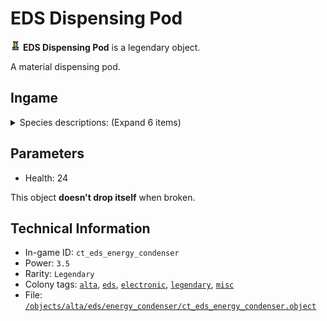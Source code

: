 # EDS Dispensing Pod

<img src="https://raw.githubusercontent.com/Ceterai/Enternia/main/objects/alta/eds/energy_condenser/icon.png" alt="EDS Dispensing Pod icon" loading="lazy" height=16px width="auto" /> **EDS Dispensing Pod** is a legendary object.

A material dispensing pod.

## Ingame

<details><summary>Species descriptions: (Expand 6 items)</summary>

- Apex: This pod dispenses materials for crafting.
- Avian: Free crafting materials. Nice.
- Floran: Machine ssspit crafting items at Floran.
- Glitch: Wonder. A machine that gives materials for free!
- Human: This is like a gashapon machine, but useful!
- Hylotl: A pod that supplies basic materials.

</details>

## Parameters

- Health: 24

This object **doesn't drop itself** when broken.

## Technical Information

- In-game ID: `ct_eds_energy_condenser`
- Power: `3.5`
- Rarity: `Legendary`
- Colony tags: [`alta`](https://ceterai.github.io/MyEnternia/Wiki/Tags/Alta), [`eds`](https://ceterai.github.io/MyEnternia/Wiki/Tags/Eds), [`electronic`](https://ceterai.github.io/MyEnternia/Wiki/Tags/Electronic), [`legendary`](https://ceterai.github.io/MyEnternia/Wiki/Tags/Legendary), [`misc`](https://ceterai.github.io/MyEnternia/Wiki/Tags/Misc)
- File: [`/objects/alta/eds/energy_condenser/ct_eds_energy_condenser.object`](https://github.com/Ceterai/Enternia/blob/main/objects/alta/eds/energy_condenser/ct_eds_energy_condenser.object)
